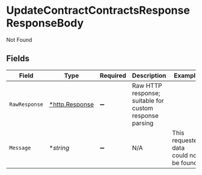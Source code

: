 # UpdateContractContractsResponseResponseBody

Not Found


## Fields

| Field                                                   | Type                                                    | Required                                                | Description                                             | Example                                                 |
| ------------------------------------------------------- | ------------------------------------------------------- | ------------------------------------------------------- | ------------------------------------------------------- | ------------------------------------------------------- |
| `RawResponse`                                           | [*http.Response](https://pkg.go.dev/net/http#Response)  | :heavy_minus_sign:                                      | Raw HTTP response; suitable for custom response parsing |                                                         |
| `Message`                                               | **string*                                               | :heavy_minus_sign:                                      | N/A                                                     | This requested data could not be found.                 |